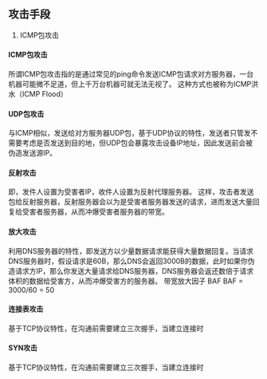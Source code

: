## 攻击手段
1. ICMP包攻击

#### ICMP包攻击
所谓ICMP包攻击指的是通过常见的ping命令发送ICMP包请求对方服务器，一台机器可能微不足道，但上千万台机器可就无法无视了。
这种方式也被称为ICMP洪水（ICMP Flood）

#### UDP包攻击
与ICMP相似，发送给对方服务器UDP包，基于UDP协议的特性，发送者只管发不需要考虑是否发送到目的地，但UDP包会暴露攻击设备IP地址，因此发送前会被伪造发送源IP。

#### 反射攻击
即，发件人设置为受害者IP，收件人设置为反射代理服务器。
这样，攻击者发送包给反射服务器，反射服务器会以为是受害者服务器发送的请求，进而发送大量回复给受害者服务器，从而冲爆受害者服务器的带宽。

#### 放大攻击
利用DNS服务器的特性，即发送方以少量数据请求能获得大量数据回复。当请求DNS服务器时，假设请求是60B，那么DNS会返回3000B的数据，此时如果你伪造请求方IP，那么你发送大量请求给DNS服务器，DNS服务器会返还数倍于请求体积的数据给受害方，从而冲爆受害方的服务器。
带宽放大因子 BAF
BAF = 3000/60 = 50

#### 连接表攻击
基于TCP协议特性，在沟通前需要建立三次握手，当建立连接时

#### SYN攻击
基于TCP协议特性，在沟通前需要建立三次握手，当建立连接时